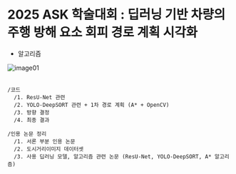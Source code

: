# 2025 ASK 학술대회 : 딥러닝 기반 차량의 주행 방해 요소 회피 경로 계획 시각화

- 알고리즘

![image01](https://github.com/user-attachments/assets/905cb184-5e0d-433e-8a67-922ec031189a)
<br><br>
<pre><code>/코드
  /1. ResU-Net 관련
  /2. YOLO-DeepSORT 관련 + 1차 경로 계획 (A* + OpenCV)
  /3. 방향 결정
  /4. 최종 결과
  
/인용 논문 정리
  /1. 서론 부분 인용 논문
  /2. 도시거리이미지 데이터셋
  /3. 사용 딥러닝 모델, 알고리즘 관련 논문 (ResU-Net, YOLO-DeepSORT, A* 알고리즘)
</code></pre>
